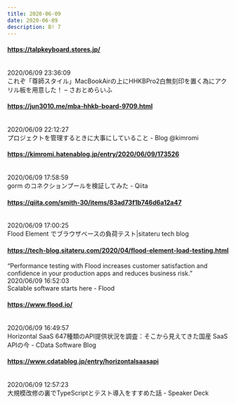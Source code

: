 ```yaml
---
title: 2020-06-09
date: 2020-06-09
description: B! 7
---
```


#### https://talpkeyboard.stores.jp/
<br>
2020/06/09 23:36:09<br>
これぞ「尊師スタイル」MacBookAirの上にHHKBPro2白無刻印を置く為にアクリル板を用意した！ – さおとめらいふ


#### https://jun3010.me/mba-hhkb-board-9709.html
<br>
2020/06/09 22:12:27<br>
プロジェクトを管理するときに大事にしていること - Blog @kimromi


#### https://kimromi.hatenablog.jp/entry/2020/06/09/173526
<br>
2020/06/09 17:58:59<br>
gorm のコネクションプールを検証してみた - Qiita


#### https://qiita.com/smith-30/items/83ad73f1b746d6a12a47
<br>
2020/06/09 17:00:25<br>
Flood Element でブラウザベースの負荷テスト|sitateru tech blog


#### https://tech-blog.sitateru.com/2020/04/flood-element-load-testing.html
“Performance testing with Flood increases customer satisfaction and confidence in your production apps and reduces business risk.”<br>
2020/06/09 16:52:03<br>
Scalable software starts here - Flood


#### https://www.flood.io/
<br>
2020/06/09 16:49:57<br>
Horizontal SaaS 647種類のAPI提供状況を調査：そこから見えてきた国産 SaaS APIの今 - CData Software Blog


#### https://www.cdatablog.jp/entry/horizontalsaasapi
<br>
2020/06/09 12:57:23<br>
大規模改修の裏でTypeScriptとテスト導入をすすめた話 - Speaker Deck


